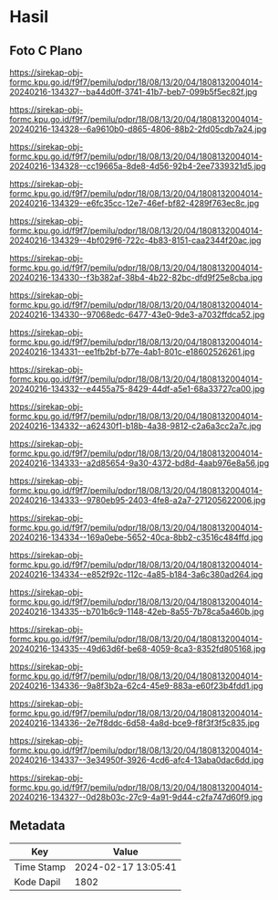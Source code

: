 # Hasil

## Foto C Plano

https://sirekap-obj-formc.kpu.go.id/f9f7/pemilu/pdpr/18/08/13/20/04/1808132004014-20240216-134327--ba44d0ff-3741-41b7-beb7-099b5f5ec82f.jpg

https://sirekap-obj-formc.kpu.go.id/f9f7/pemilu/pdpr/18/08/13/20/04/1808132004014-20240216-134328--6a9610b0-d865-4806-88b2-2fd05cdb7a24.jpg

https://sirekap-obj-formc.kpu.go.id/f9f7/pemilu/pdpr/18/08/13/20/04/1808132004014-20240216-134328--cc19665a-8de8-4d56-92b4-2ee7339321d5.jpg

https://sirekap-obj-formc.kpu.go.id/f9f7/pemilu/pdpr/18/08/13/20/04/1808132004014-20240216-134329--e6fc35cc-12e7-46ef-bf82-4289f763ec8c.jpg

https://sirekap-obj-formc.kpu.go.id/f9f7/pemilu/pdpr/18/08/13/20/04/1808132004014-20240216-134329--4bf029f6-722c-4b83-8151-caa2344f20ac.jpg

https://sirekap-obj-formc.kpu.go.id/f9f7/pemilu/pdpr/18/08/13/20/04/1808132004014-20240216-134330--f3b382af-38b4-4b22-82bc-dfd9f25e8cba.jpg

https://sirekap-obj-formc.kpu.go.id/f9f7/pemilu/pdpr/18/08/13/20/04/1808132004014-20240216-134330--97068edc-6477-43e0-9de3-a7032ffdca52.jpg

https://sirekap-obj-formc.kpu.go.id/f9f7/pemilu/pdpr/18/08/13/20/04/1808132004014-20240216-134331--ee1fb2bf-b77e-4ab1-801c-e18602526261.jpg

https://sirekap-obj-formc.kpu.go.id/f9f7/pemilu/pdpr/18/08/13/20/04/1808132004014-20240216-134332--e4455a75-8429-44df-a5e1-68a33727ca00.jpg

https://sirekap-obj-formc.kpu.go.id/f9f7/pemilu/pdpr/18/08/13/20/04/1808132004014-20240216-134332--a62430f1-b18b-4a38-9812-c2a6a3cc2a7c.jpg

https://sirekap-obj-formc.kpu.go.id/f9f7/pemilu/pdpr/18/08/13/20/04/1808132004014-20240216-134333--a2d85654-9a30-4372-bd8d-4aab976e8a56.jpg

https://sirekap-obj-formc.kpu.go.id/f9f7/pemilu/pdpr/18/08/13/20/04/1808132004014-20240216-134333--9780eb95-2403-4fe8-a2a7-271205622006.jpg

https://sirekap-obj-formc.kpu.go.id/f9f7/pemilu/pdpr/18/08/13/20/04/1808132004014-20240216-134334--169a0ebe-5652-40ca-8bb2-c3516c484ffd.jpg

https://sirekap-obj-formc.kpu.go.id/f9f7/pemilu/pdpr/18/08/13/20/04/1808132004014-20240216-134334--e852f92c-112c-4a85-b184-3a6c380ad264.jpg

https://sirekap-obj-formc.kpu.go.id/f9f7/pemilu/pdpr/18/08/13/20/04/1808132004014-20240216-134335--b701b6c9-1148-42eb-8a55-7b78ca5a460b.jpg

https://sirekap-obj-formc.kpu.go.id/f9f7/pemilu/pdpr/18/08/13/20/04/1808132004014-20240216-134335--49d63d6f-be68-4059-8ca3-8352fd805168.jpg

https://sirekap-obj-formc.kpu.go.id/f9f7/pemilu/pdpr/18/08/13/20/04/1808132004014-20240216-134336--9a8f3b2a-62c4-45e9-883a-e60f23b4fdd1.jpg

https://sirekap-obj-formc.kpu.go.id/f9f7/pemilu/pdpr/18/08/13/20/04/1808132004014-20240216-134336--2e7f8ddc-6d58-4a8d-bce9-f8f3f3f5c835.jpg

https://sirekap-obj-formc.kpu.go.id/f9f7/pemilu/pdpr/18/08/13/20/04/1808132004014-20240216-134337--3e34950f-3926-4cd6-afc4-13aba0dac6dd.jpg

https://sirekap-obj-formc.kpu.go.id/f9f7/pemilu/pdpr/18/08/13/20/04/1808132004014-20240216-134327--0d28b03c-27c9-4a91-9d44-c2fa747d60f9.jpg


## Metadata

| Key        | Value               |
| ---------- | ------------------- |
| Time Stamp | 2024-02-17 13:05:41 |
| Kode Dapil | 1802                |



